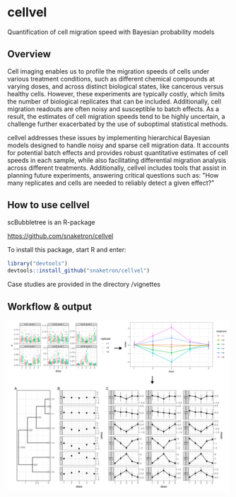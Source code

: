 # cellvel

Quantification of cell migration speed with Bayesian probability models

## Overview

Cell imaging enables us to profile the migration speeds of cells under various 
treatment conditions, such as different chemical compounds at varying doses, 
and across distinct biological states, like cancerous versus healthy cells. 
However, these experiments are typically costly, which limits the number of 
biological replicates that can be included. Additionally, cell migration 
readouts are often noisy and susceptible to batch effects. As a result, the 
estimates of cell migration speeds tend to be highly uncertain, a challenge 
further exacerbated by the use of suboptimal statistical methods.

cellvel addresses these issues by implementing hierarchical Bayesian models 
designed to handle noisy and sparse cell migration data. It accounts for 
potential batch effects and provides robust quantitative estimates of cell 
speeds in each sample, while also facilitating differential migration analysis 
across different treatments. Additionally, cellvel includes tools that assist 
in planning future experiments, answering critical questions such as: "How many 
replicates and cells are needed to reliably detect a given effect?"

## How to use cellvel

scBubbletree is an R-package

<https://github.com/snaketron/cellvel>

To install this package, start R and enter:

``` r
library("devtools")
devtools::install_github("snaketron/cellvel")
```

Case studies are provided in the directory /vignettes

## Workflow & output

![alt text](inst/extdata/logo.png)
